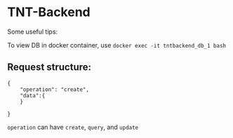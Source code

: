 TNT-Backend
===

Some useful tips:

To view DB in docker container, use `docker exec -it tntbackend_db_1 bash`


## Request structure:

    {
        "operation": "create",
        "data":{
        }
    
    }

`operation` can have `create`, `query`, and `update`